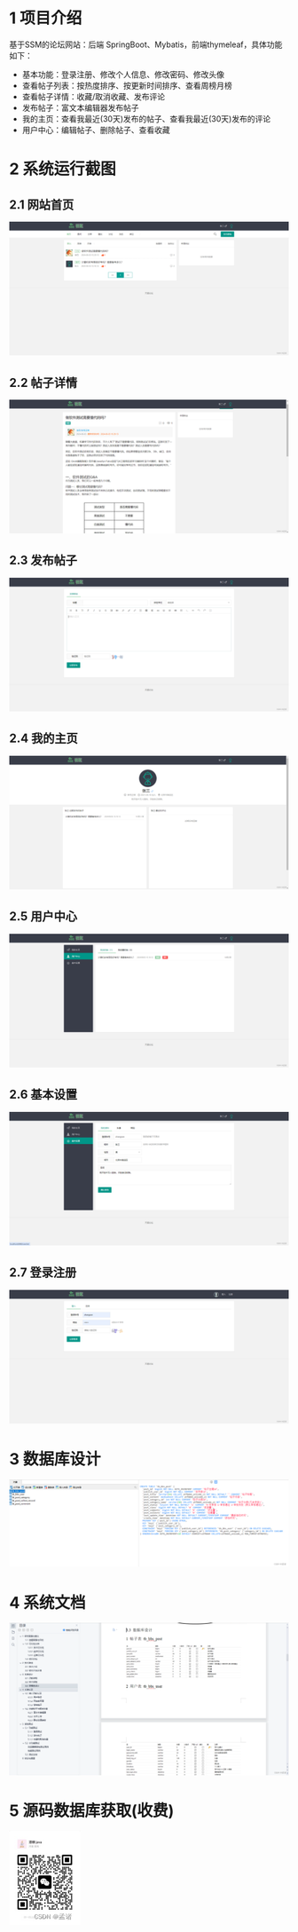 # 1 项目介绍
基于SSM的论坛网站：后端 SpringBoot、Mybatis，前端thymeleaf，具体功能如下：
- 基本功能：登录注册、修改个人信息、修改密码、修改头像
- 查看帖子列表：按热度排序、按更新时间排序、查看周榜月榜
- 查看帖子详情：收藏/取消收藏、发布评论
- 发布帖子：富文本编辑器发布帖子
- 我的主页：查看我最近(30天)发布的帖子、查看我最近(30天)发布的评论
- 用户中心：编辑帖子、删除帖子、查看收藏
# 2 系统运行截图
## 2.1 网站首页
![在这里插入图片描述](images/01.png)
## 2.2 帖子详情
![在这里插入图片描述](images/02.png)
## 2.3 发布帖子
![在这里插入图片描述](images/03.png)
## 2.4 我的主页
![在这里插入图片描述](images/04.png)
## 2.5 用户中心
![在这里插入图片描述](images/05.png)
## 2.6 基本设置
![在这里插入图片描述](images/06.png)
## 2.7 登录注册
![在这里插入图片描述](images/07.png)
# 3 数据库设计
![在这里插入图片描述](images/08.png)
# 4 系统文档
![在这里插入图片描述](images/09.png)
# 5 源码数据库获取(收费)
![在这里插入图片描述](images/10.png)

